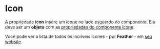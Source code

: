 # Icon

A propriedade **icon** insere um ícone no lado esquerdo do componente. Ela deve ser um **objeto** com as [propriedades do componente ícone](/docs/components/icon).

Você pode ver a lista de todos os incríveis ícones - por **Feather** - em <a href="https://feathericons.com/" target="_blank">seu website</a>.